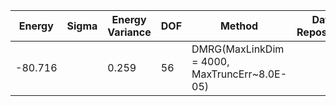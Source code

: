 | Energy   | Sigma | Energy Variance | DOF | Method                                                       | Data Repository                  |
|----------|-------|-----------------|-----|--------------------------------------------------------------|----------------------------------|
|-80.716 |       | 0.259          | 56  | DMRG(MaxLinkDim = 4000, MaxTruncErr~8.0E-05) |   
